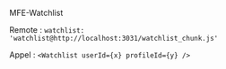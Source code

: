 MFE-Watchlist

Remote :
`watchlist: 'watchlist@http://localhost:3031/watchlist_chunk.js'`

Appel :
`<Watchlist userId={x} profileId={y} />`